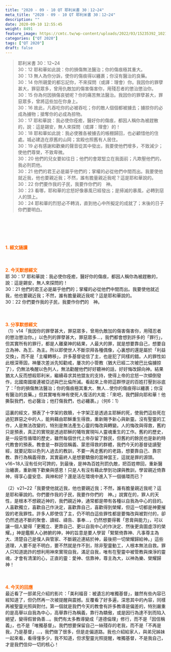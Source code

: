 ```yaml
---
title: "2020 - 09 - 10 QT 耶利米書 30：12~24"
meta_title: "2020 - 09 - 10 QT 耶利米書 30：12~24"
description: ""
date: 2020-09-10 12:55:45
weight: 8491
feature_image: https://cmtc.tw/wp-content/uploads/2022/03/15235392_10211799862337740_180693556567566654_o-1.webp
categories: ["QT 2020"]
tags: ["QT 2020"]
draft: false
---
```


<blockquote>耶利米書 30：12~24<br />
30：12 耶和華如此說：你的損傷無法醫治；你的傷痕極其重大。<br />
30：13 無人為你分訴，使你的傷痕得以纏裹；你沒有醫治的良藥。<br />
30：14 你所親愛的都忘記你，不來探問（或譯：理會）你。我因你的罪孽甚大，罪惡眾多，曾用仇敵加的傷害傷害你，用殘忍者的懲治懲治你。<br />
30：15 你為何因損傷哀號呢？你的痛苦無法醫治。我因你的罪孽甚大，罪惡眾多，曾將這些加在你身上。<br />
30：16 故此，凡吞吃你的必被吞吃；你的敵人個個都被擄去；擄掠你的必成為擄物；搶奪你的必成為掠物。<br />
30：17 耶和華說：我必使你痊癒，醫好你的傷痕，都因人稱你為被趕散的，說：這是錫安，無人來探問（或譯：理會）的！<br />
30：18 耶和華如此說：我必使雅各被擄去的帳棚歸回，也必顧惜他的住處。城必建造在原舊的山岡；宮殿也照舊有人居住。<br />
30：19 必有感謝和歡樂的聲音從其中發出，我要使他們增多，不致減少；使他們尊榮，不致卑微。<br />
30：20 他們的兒女要如往日；他們的會眾堅立在我面前；凡欺壓他們的，我必刑罰他。<br />
30：21 他們的君王必是屬乎他們的；掌權的必從他們中間而出。我要使他就近我，他也要親近我；不然，誰有膽量親近我呢？這是耶和華說的。<br />
30：22 你們要作我的子民，我要作你們的　神。<br />
30：23 看哪，耶和華的忿怒好像暴風已經發出；是掃滅的暴風，必轉到惡人的頭上。<br />
30：24 耶和華的烈怒必不轉消，直到他心中所擬定的成就了；末後的日子你們要明白。</blockquote><br />
&nbsp;<br />
<br />
&nbsp;<br />
<br />
<span style="color: #ff6600;"><strong>1. </strong><strong>經文誦讀</strong></span><br />
<br />
<span style="color: #ff6600;"><strong> </strong></span><br />
<br />
<span style="color: #ff6600;"><strong>2. 今天默想</strong><strong>經文<br />
</strong></span>耶 30：17 耶和華說：我必使你痊癒，醫好你的傷痕，都因人稱你為被趕散的，說：這是錫安，無人來探問的！<br />
30：21 他們的君王必是屬乎他們的；掌權的必從他們中間而出。我要使他就近我，他也要親近我；不然，誰有膽量親近我呢？這是耶和華說的。<br />
30：22 你們要作我的子民，我要作你們的　神。<br />
<br />
&nbsp;<br />
<br />
<span style="color: #ff6600;"><strong>3. 分享默想經文<br />
</strong></span>（1）v14「我因你的罪孽甚大，罪惡眾多，曾用仇敵加的傷害傷害你，用殘忍者的懲治懲治你。」以色列的罪孽甚大，罪惡眾多…，我們都會想到許多的「罪行」，但其實所有的罪行，都是人離棄神的結果，人最大的罪，就是想要靠自己，想要自立為神、為王、為主。所以即使世人不斷崇拜各種偶像，心裏想的還是屬於「利益交換」，而不是「主權轉移」，許多基督徒信了主，也是犯了同樣的錯。人的罪性如此根深蒂固，神屢次差派先知勸戒，屢次的小管教（猶大已經二次被巴比倫擄掠了），仍無法喚醒以色列人，無法勸醒他們好好聽神的話，好好悔改歸向神。結果猶太人反而想殺耶利米，繼續尋求其他盟友的支持，使得上帝的忿怒一次傾倒發作，北國南國接連被亞述與巴比倫所滅。看起來上帝把這群悖逆的百姓打壓到谷底了：「你的損傷無法醫治；你的傷痕極其重大、無人…使你的傷痕得以纏裹；你沒有醫治的良藥。」但其實唯有神有使死人復活的大能：「來吧，我們歸向耶和華！他撕裂我們，也必醫治；他打傷我們，也必纏裹。」（何6：1）<br />
<br />
這裏的經文，預表了十字架的救贖，十字架正是透過主耶穌的死，使我們這些死在過犯罪惡之中的人，能夠藉由耶穌重生得救，重新賜予新心與新靈。沒有聖靈的工作，人是無法改變的，特別是無法產生心靈的悔改與轉變。人的悔改與得救，舊約只是預表，真正的實現是透過耶穌的犧牲實現叫人靈魂重生的工作。舊約的歷史，是一段惡性循環的歷史，雖然每個世代上帝存留了餘民，但舊約的餘民也是新約時代教會的預表。教會是一群因信稱義、蒙恩得救的群體，我們今天的基督徒讀聖經，就要記取以色列人過去的教訓，不要一再走舊約的老路，想要靠自己、靠宗教、靠行為稱義得救，其實最終人是想要驕傲的當神當王，這就是罪的源頭。v16~18人沒有任何可誇的，到最後，是神為百姓刑罰仇敵，把百姓帶回，重新醫治纏裹，重新賜下歡樂與感恩！只是人有沒有藉此學到功課與教訓，學習親近倚靠神，得享心靈安息、與神和好？還是活在環境中進入下一個循環而已？<br />
<br />
（2）v21~22「我要使他就近我，他也要親近我；不然，誰有膽量親近我呢？這是耶和華說的。你們要作我的子民，我要作你們的　神。」說實在的，罪人的天性，是根本不想親近神的，我們親近神，通常都是帶有各種以自我為中心的目的。人喜歡獨立，喜歡自己作決定，喜歡靠自己，喜歡得到榮耀，但這一切都是神要摧毀的老我罪性。許多人即使信了主，仍不明白這些罪性都是要悔改與被對付的，卻仍然透過不斷的聚會、讀經、禱告、事奉…，仍然想要得著「恩膏與能力」，可以讓一個人變得「更獨立、更靠自己、更以自我中心的作決定、然後更貪圖虛浮的榮耀。」神是鑑察人心肺腑的神，神的旨意是要人學習「緊緊倚靠神、凡事尊主為大、清楚自己是僕人與管家、不斷親近連結於神，最後把一切榮耀歸給神。」這些道理，人要不是不明白，要不然就是作不到，除非聖靈動工，人根本無法自救。罪人只知道詭詐的想利用神來實現自我，滿足自我，唯有在聖靈中被管教與煉淨的靈魂，才會有清潔的心，正直的靈：愛神、信靠神，尊主為大，以神為樂、榮耀歸神！<br />
<br />
<span style="color: #ff6600;"><strong> </strong></span><br />
<br />
<span style="color: #ff6600;"><strong>4. 今天的回應<br />
</strong></span>最近看了一部弟兄介紹的影片：「美利福音：被遺忘的唯獨基督」，雖然有些內容已經知道了，但仍然再一次被提醒與震撼。反覆看了好多遍，深思其中的內容，同樣再被聖靈光照與對付。第一個就是我們今天的教會有許多教導是偏差的，特別嚴重的是高舉以自我為中心，高舉靠行為稱義，靠行為驕傲，或是因行為達不到而陷入絕望，變得假冒偽善…。我們有太多教導變成「道德倫理」修行，而不是「因信稱義」，也不是「唯獨基督」。我們想要保留自己一絲殘存的老我，而不是「不再是我，乃是基督」…，我們做了很多，但是走偏道路。我也介紹給家人，與弟兄姊妹一起來看，看得懂多少，我不知道，但求聖靈光照提醒，唯獨基督，不是我自己，才是我們信仰一切的核心！
        
